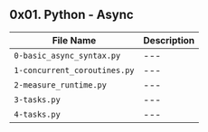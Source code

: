 ## 0x01. Python - Async

| File Name | Description     |
| ------------ | ------------    |
| `0-basic_async_syntax.py` | --- |
| `1-concurrent_coroutines.py` | --- |
| `2-measure_runtime.py` | --- |
| `3-tasks.py` | --- |
| `4-tasks.py` | --- |